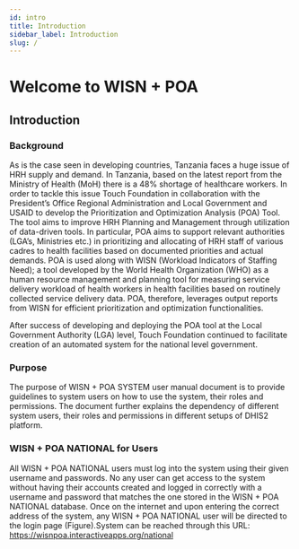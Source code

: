 ```yaml
---
id: intro
title: Introduction
sidebar_label: Introduction
slug: /
---
```


# Welcome to WISN + POA 

## Introduction
 ###  Background
 As is the case seen in developing countries, Tanzania faces a huge issue of HRH supply and demand. In Tanzania,  based on the latest report from the Ministry of Health (MoH) there is a 48% shortage of healthcare workers. In order to  tackle this issue Touch Foundation in collaboration with the President’s Office Regional Administration and Local  Government and USAID to develop the Prioritization and Optimization Analysis (POA) Tool. The tool aims to improve  HRH Planning and Management through utilization of data-driven tools. In particular, POA aims to support relevant  authorities (LGA’s, Ministries etc.) in prioritizing and allocating of HRH staff of various cadres to health facilities based  on documented priorities and actual demands. POA is used along with WISN (Workload Indicators of Staffing Need);  a tool developed by the World Health Organization (WHO) as a human resource management and planning tool for  measuring service delivery workload of health workers in health facilities based on routinely collected service delivery  data. POA, therefore, leverages output reports from WISN for efficient prioritization and optimization functionalities. 

 After success of developing and deploying the POA tool at the Local Government Authority (LGA)  level, Touch Foundation continued to facilitate creation of  an automated system for the national level government.

 ### Purpose 
The purpose of WISN + POA SYSTEM user manual document is to provide guidelines to system users on how to use the system, their roles and permissions. The document further explains the dependency of different system users, their roles and permissions in different setups of DHIS2 platform.

### WISN + POA NATIONAL for Users
All WISN + POA NATIONAL users must log into the system using their given username and passwords. No any user can get access to the system without having their accounts created and logged in correctly with a username and password that matches the one stored in the WISN + POA NATIONAL  database. Once on the internet and upon entering the correct address of the system, any WISN + POA NATIONAL  user will be directed to the login page (Figure).System can be reached through this URL: https://wisnpoa.interactiveapps.org/national

